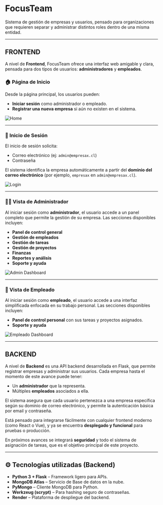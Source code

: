 # FocusTeam

Sistema de gestión de empresas y usuarios, pensado para organizaciones que requieren separar y administrar distintos roles dentro de una misma entidad.

---

## FRONTEND

A nivel de **Frontend**, FocusTeam ofrece una interfaz web amigable y clara, pensada para dos tipos de usuarios: **administradores** y **empleados**.

### 🏠 Página de Inicio

Desde la página principal, los usuarios pueden:

- **Iniciar sesión** como administrador o empleado.
- **Registrar una nueva empresa** si aún no existen en el sistema.

![Home](https://cdn.discordapp.com/attachments/1221978128952332289/1383939710686330950/image.png?ex=68509dcb&is=684f4c4b&hm=9cacb031d07e107486271fe22edd01b78d3c86213d2b5449897977faa14245ed&)

---

### 🔐 Inicio de Sesión

El inicio de sesión solicita:

- Correo electrónico (ej: `admin@empresax.cl`)
- Contraseña

El sistema identifica la empresa automáticamente a partir del **dominio del correo electrónico** (por ejemplo, `empresax` en `admin@empresax.cl`).

![Login](https://cdn.discordapp.com/attachments/1221978128952332289/1383940081693364265/image.png?ex=68509e23&is=684f4ca3&hm=069ed393f7fe7fc2cbe62a6e2959e11bda4af644176f9f66edfe5b561868e728&)

---

### 🧑‍💼 Vista de Administrador

Al iniciar sesión como **administrador**, el usuario accede a un panel completo que permite la gestión de su empresa. Las secciones disponibles incluyen:

- **Panel de control general**
- **Gestión de empleados**
- **Gestión de tareas**
- **Gestión de proyectos**
- **Finanzas**
- **Reportes y análisis**
- **Soporte y ayuda**

![Admin Dashboard](https://cdn.discordapp.com/attachments/1221978128952332289/1383941189899911320/image.png?ex=68509f2c&is=684f4dac&hm=e2ddf58e7069dfbb4d8fd53f310bca6f552ead62701add465c081abac83351ce&)

---

### 👷 Vista de Empleado

Al iniciar sesión como **empleado**, el usuario accede a una interfaz simplificada enfocada en su trabajo personal. Las secciones disponibles incluyen:

- **Panel de control personal** con sus tareas y proyectos asignados.
- **Soporte y ayuda**

![Empleado Dashboard](https://cdn.discordapp.com/attachments/1221978128952332289/1383941189899911320/image.png?ex=68509f2c&is=684f4dac&hm=e2ddf58e7069dfbb4d8fd53f310bca6f552ead62701add465c081abac83351ce&)

---

## BACKEND

A nivel de **Backend** es una API backend desarrollada en Flask, que permite registrar empresas y administrar sus usuarios. Cada empresa hasta el momento de este avance puede tener:

- Un **administrador** que la representa.
- Múltiples **empleados** asociados a ella.

El sistema asegura que cada usuario pertenezca a una empresa específica según su dominio de correo electrónico, y permite la autenticación básica por email y contraseña.

Está pensado para integrarse fácilmente con cualquier frontend moderno (como React o Vue), y ya se encuentra **desplegado y funcional** para pruebas o producción.

En próximos avances se integrará **seguridad** y todo el sistema de asignación de tareas, que es el objetivo principal de este proyecto.

---

## ⚙️ Tecnologías utilizadas (Backend)

- **Python 3 + Flask** – Framework ligero para APIs.
- **MongoDB Atlas** – Servicio de Base de datos en la nube.
- **PyMongo** – Cliente MongoDB para Python.
- **Werkzeug (scrypt)** – Para hashing seguro de contraseñas.
- **Render** – Plataforma de despliegue del backend.
